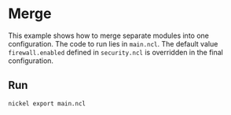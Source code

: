 # Merge

This example shows how to merge separate modules into one configuration. The
code to run lies in `main.ncl`. The default value `firewall.enabled` defined in
`security.ncl` is overridden in the final configuration.

## Run

```console
nickel export main.ncl
```
